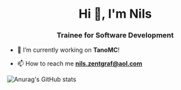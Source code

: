 <h1 align="center">Hi 👋, I'm Nils</h1>
<h3 align="center">Trainee for Software Development</h3>

- 🔭 I’m currently working on **TanoMC**!

- 📫 How to reach me **nils.zentgraf@aol.com**

![Anurag's GitHub stats](https://github-readme-stats.vercel.app/api?username=EinsNils&show_icons=true&theme=transparent)


